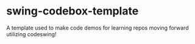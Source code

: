 # swing-codebox-template
A template used to make code demos for learning repos moving forward utilizing codeswing!

